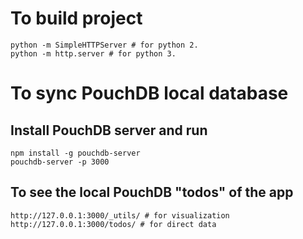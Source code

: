 # To build project

```
python -m SimpleHTTPServer # for python 2.
python -m http.server # for python 3.
```

# To sync PouchDB local database

## Install PouchDB server and run

```
npm install -g pouchdb-server
pouchdb-server -p 3000
```

## To see the local PouchDB "todos" of the app

```
http://127.0.0.1:3000/_utils/ # for visualization
http://127.0.0.1:3000/todos/ # for direct data
```

